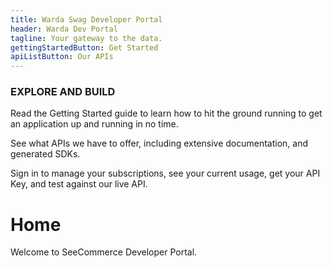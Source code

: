 ```yaml
---
title: Warda Swag Developer Portal
header: Warda Dev Portal
tagline: Your gateway to the data.
gettingStartedButton: Get Started
apiListButton: Our APIs
---
```


### EXPLORE AND BUILD
        
Read the Getting Started guide to learn how to hit the ground running to get an application up and running in no time.

See what APIs we have to offer, including extensive documentation, and generated SDKs.

Sign in to manage your subscriptions, see your current usage, get your API Key, and test against our live API.

# Home

Welcome to SeeCommerce Developer Portal.